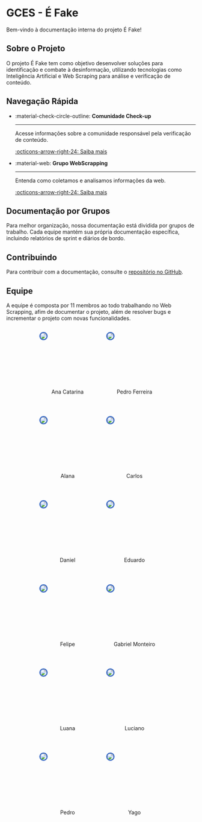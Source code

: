# GCES - É Fake

Bem-vindo à documentação interna do projeto É Fake!

## Sobre o Projeto

O projeto É Fake tem como objetivo desenvolver soluções para identificação e combate à desinformação, utilizando tecnologias como Inteligência Artificial e Web Scraping para análise e verificação de conteúdo.

## Navegação Rápida

<div class="grid cards" markdown>

- :material-check-circle-outline: **Comunidade Check-up**

  ***

  Acesse informações sobre a comunidade responsável pela verificação de conteúdo.

  [:octicons-arrow-right-24: Saiba mais](check-up/index.md)

- :material-web: **Grupo WebScrapping**

  ***

  Entenda como coletamos e analisamos informações da web.

  [:octicons-arrow-right-24: Saiba mais](sprints/sprint0.md)

</div>

## Documentação por Grupos

Para melhor organização, nossa documentação está dividida por grupos de trabalho. Cada equipe mantém sua própria documentação específica, incluindo relatórios de sprint e diários de bordo.

## Contribuindo

Para contribuir com a documentação, consulte o [repositório no GitHub](https://github.com/GCES-EhFake-Fork/docs-interno).

## Equipe

A equipe é composta por 11 membros ao todo trabalhando no Web Scrapping, afim de documentar o projeto, além de resolver bugs e incrementar o projeto com novas funcionalidades.

<div  style="display: flex; flex-wrap: wrap; justify-content: center; margin-top: 2em; gap: 2em">

  <div  style="display: flex; flex-direction: column; align-items: center; margin-bottom: 2em">
    <div style="width: 150px; height: 150px">
      <img style="border-radius: 50%; border: 3px solid #3f6ec6" src="https://avatars.githubusercontent.com/an4catarina?v=4"/>
    </div>
    <label>Ana Catarina</label>
  </div>

  <div  style="display: flex; flex-direction: column; align-items: center; margin-bottom: 2em">
    <div style="width: 150px; height: 150px">
      <img style="border-radius: 50%; border: 3px solid #3f6ec6" src="https://avatars.githubusercontent.com/pedro-hsf?v=4"/>
    </div>
    <label>Pedro Ferreira</label>
  </div>

  <div  style="display: flex; flex-direction: column; align-items: center; margin-bottom: 2em">
    <div style="width: 150px; height: 150px">
      <img style="border-radius: 50%; border: 3px solid #3f6ec6" src="https://avatars.githubusercontent.com/alanagabriele?v=4"/>
    </div>
    <label>Alana</label>
  </div>

  <div  style="display: flex; flex-direction: column; align-items: center; margin-bottom: 2em">
    <div style="width: 150px; height: 150px">
      <img style="border-radius: 50%; border: 3px solid #3f6ec6" src="https://avatars.githubusercontent.com/CDGodoy?v=4"/>
    </div>
    <label>Carlos</label>
  </div>

  <div  style="display: flex; flex-direction: column; align-items: center; margin-bottom: 2em">
    <div style="width: 150px; height: 150px">
      <img style="border-radius: 50%; border: 3px solid #3f6ec6" src="https://avatars.githubusercontent.com/DanielRogs?v=4"/>
    </div>
    <label>Daniel</label>
  </div>

  <div  style="display: flex; flex-direction: column; align-items: center; margin-bottom: 2em">
    <div style="width: 150px; height: 150px">
      <img style="border-radius: 50%; border: 3px solid #3f6ec6" src="https://avatars.githubusercontent.com/eduardoferre?v=4"/>
    </div>
    <label>Eduardo</label>
  </div>

  <div  style="display: flex; flex-direction: column; align-items: center; margin-bottom: 2em">
    <div style="width: 150px; height: 150px">
      <img style="border-radius: 50%; border: 3px solid #3f6ec6" src="https://avatars.githubusercontent.com/fsousac?v=4"/>
    </div>
    <label>Felipe</label>
  </div>

<div  style="display: flex; flex-direction: column; align-items: center; margin-bottom: 2em">
        <div style="width: 150px; height: 150px">
        <img style="border-radius: 50%; border: 3px solid #3f6ec6" src="https://avatars.githubusercontent.com/GabrielSMonteiro?v=4"/>
        </div>
        <label>Gabriel Monteiro</label>
  </div>

<div  style="display: flex; flex-direction: column; align-items: center; margin-bottom: 2em">
    <div style="width: 150px; height: 150px">
      <img style="border-radius: 50%; border: 3px solid #3f6ec6" src="https://avatars.githubusercontent.com/LuaMedeiros?v=4"/>
    </div>
    <label>Luana</label>
  </div>

  <div  style="display: flex; flex-direction: column; align-items: center; margin-bottom: 2em">
    <div style="width: 150px; height: 150px">
      <img style="border-radius: 50%; border: 3px solid #3f6ec6" src="https://avatars.githubusercontent.com/luciano-freitas-melo?v=4"/>
    </div>
    <label>Luciano</label>
  </div>

  <div  style="display: flex; flex-direction: column; align-items: center; margin-bottom: 2em">
    <div style="width: 150px; height: 150px">
      <img style="border-radius: 50%; border: 3px solid #3f6ec6" src="https://avatars.githubusercontent.com/314dro?v=4"/>
    </div>
    <label>Pedro</label>
  </div>

  <div  style="display: flex; flex-direction: column; align-items: center; margin-bottom: 2em">
    <div style="width: 150px; height: 150px">
      <img style="border-radius: 50%; border: 3px solid #3f6ec6" src="https://avatars.githubusercontent.com/Yagoas?v=4"/>
    </div>
    <label>Yago</label>
  </div>

</div>
